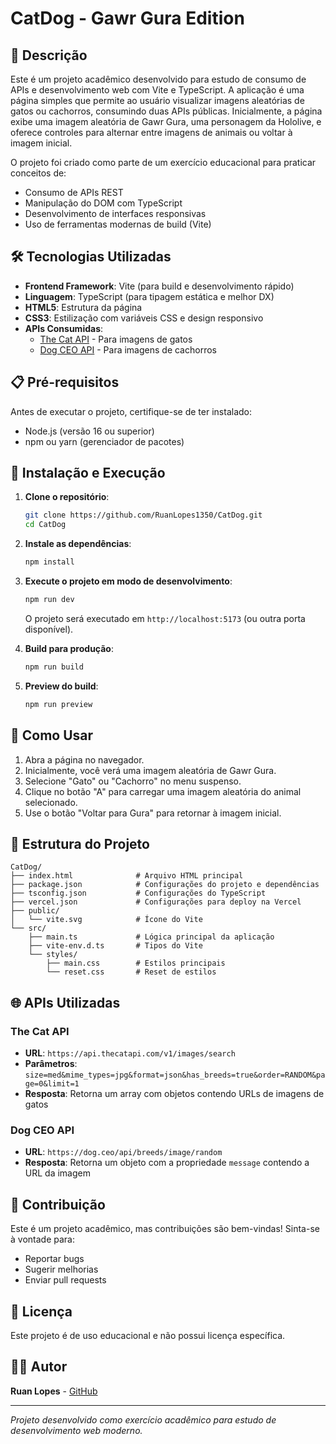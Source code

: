 # CatDog - Gawr Gura Edition

## 📖 Descrição

Este é um projeto acadêmico desenvolvido para estudo de consumo de APIs e desenvolvimento web com Vite e TypeScript. A aplicação é uma página simples que permite ao usuário visualizar imagens aleatórias de gatos ou cachorros, consumindo duas APIs públicas. Inicialmente, a página exibe uma imagem aleatória de Gawr Gura, uma personagem da Hololive, e oferece controles para alternar entre imagens de animais ou voltar à imagem inicial.

O projeto foi criado como parte de um exercício educacional para praticar conceitos de:
- Consumo de APIs REST
- Manipulação do DOM com TypeScript
- Desenvolvimento de interfaces responsivas
- Uso de ferramentas modernas de build (Vite)

## 🛠️ Tecnologias Utilizadas

- **Frontend Framework**: Vite (para build e desenvolvimento rápido)
- **Linguagem**: TypeScript (para tipagem estática e melhor DX)
- **HTML5**: Estrutura da página
- **CSS3**: Estilização com variáveis CSS e design responsivo
- **APIs Consumidas**:
  - [The Cat API](https://thecatapi.com/) - Para imagens de gatos
  - [Dog CEO API](https://dog.ceo/dog-api/) - Para imagens de cachorros

## 📋 Pré-requisitos

Antes de executar o projeto, certifique-se de ter instalado:
- Node.js (versão 16 ou superior)
- npm ou yarn (gerenciador de pacotes)

## 🚀 Instalação e Execução

1. **Clone o repositório**:
   ```bash
   git clone https://github.com/RuanLopes1350/CatDog.git
   cd CatDog
   ```

2. **Instale as dependências**:
   ```bash
   npm install
   ```

3. **Execute o projeto em modo de desenvolvimento**:
   ```bash
   npm run dev
   ```

   O projeto será executado em `http://localhost:5173` (ou outra porta disponível).

4. **Build para produção**:
   ```bash
   npm run build
   ```

5. **Preview do build**:
   ```bash
   npm run preview
   ```

## 📱 Como Usar

1. Abra a página no navegador.
2. Inicialmente, você verá uma imagem aleatória de Gawr Gura.
3. Selecione "Gato" ou "Cachorro" no menu suspenso.
4. Clique no botão "A" para carregar uma imagem aleatória do animal selecionado.
5. Use o botão "Voltar para Gura" para retornar à imagem inicial.

## 📁 Estrutura do Projeto

```
CatDog/
├── index.html              # Arquivo HTML principal
├── package.json            # Configurações do projeto e dependências
├── tsconfig.json           # Configurações do TypeScript
├── vercel.json             # Configurações para deploy na Vercel
├── public/
│   └── vite.svg            # Ícone do Vite
└── src/
    ├── main.ts             # Lógica principal da aplicação
    ├── vite-env.d.ts       # Tipos do Vite
    └── styles/
        ├── main.css        # Estilos principais
        └── reset.css       # Reset de estilos
```

## 🌐 APIs Utilizadas

### The Cat API
- **URL**: `https://api.thecatapi.com/v1/images/search`
- **Parâmetros**: `size=med&mime_types=jpg&format=json&has_breeds=true&order=RANDOM&page=0&limit=1`
- **Resposta**: Retorna um array com objetos contendo URLs de imagens de gatos

### Dog CEO API
- **URL**: `https://dog.ceo/api/breeds/image/random`
- **Resposta**: Retorna um objeto com a propriedade `message` contendo a URL da imagem

## 🤝 Contribuição

Este é um projeto acadêmico, mas contribuições são bem-vindas! Sinta-se à vontade para:
- Reportar bugs
- Sugerir melhorias
- Enviar pull requests

## 📄 Licença

Este projeto é de uso educacional e não possui licença específica.

## 👨‍💻 Autor

**Ruan Lopes** - [GitHub](https://github.com/RuanLopes1350)

---

*Projeto desenvolvido como exercício acadêmico para estudo de desenvolvimento web moderno.*
